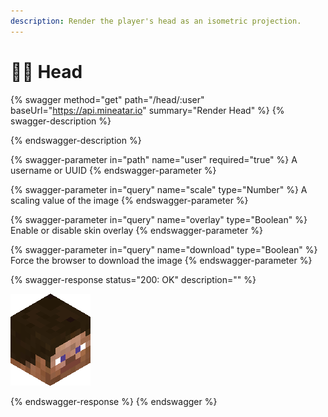 ```yaml
---
description: Render the player's head as an isometric projection.
---
```


# 🧑🦱 Head

{% swagger method="get" path="/head/:user" baseUrl="https://api.mineatar.io" summary="Render Head" %}
{% swagger-description %}

{% endswagger-description %}

{% swagger-parameter in="path" name="user" required="true" %}
A username or UUID
{% endswagger-parameter %}

{% swagger-parameter in="query" name="scale" type="Number" %}
A scaling value of the image
{% endswagger-parameter %}

{% swagger-parameter in="query" name="overlay" type="Boolean" %}
Enable or disable skin overlay
{% endswagger-parameter %}

{% swagger-parameter in="query" name="download" type="Boolean" %}
Force the browser to download the image
{% endswagger-parameter %}

{% swagger-response status="200: OK" description="" %}


![](<../.gitbook/assets/image (4).png>)


{% endswagger-response %}
{% endswagger %}
